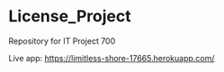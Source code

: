 # License_Project
Repository for IT Project 700


Live app: https://limitless-shore-17665.herokuapp.com/
